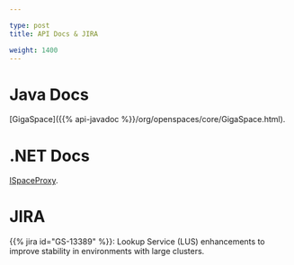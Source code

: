 ```yaml
---

type: post
title: API Docs & JIRA

weight: 1400
---
```


 
# Java Docs

[GigaSpace]({{% api-javadoc %}}/org/openspaces/core/GigaSpace.html).


# .NET Docs

[ISpaceProxy]({{%api-dotnetdoc%}}/T_GigaSpaces_Core_ISpaceProxy.htm).


# JIRA

{{% jira id="GS-13389" %}}: Lookup Service (LUS) enhancements to improve stability in environments with large clusters.
